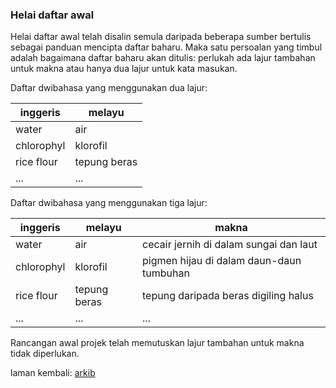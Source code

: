 ### Helai daftar awal

Helai daftar awal telah disalin semula daripada beberapa
sumber bertulis sebagai panduan mencipta daftar baharu. Maka
satu persoalan yang timbul adalah bagaimana daftar baharu
akan ditulis: perlukah ada lajur tambahan untuk makna atau
hanya dua lajur untuk kata masukan.

Daftar dwibahasa yang menggunakan dua lajur:

| inggeris   | melayu       |
| ---------- | ------------ |
| water      | air          | 
| chlorophyl | klorofil     |
| rice flour | tepung beras |
| ...        | ...          |

Daftar dwibahasa yang menggunakan tiga lajur:

| inggeris   | melayu       | makna                                    |
| ---------- | ------------ | ---------------------------------------- |
| water      | air          | cecair jernih di dalam sungai dan laut   |
| chlorophyl | klorofil     | pigmen hijau di dalam daun-daun tumbuhan |
| rice flour | tepung beras | tepung daripada beras digiling halus     |
| ...        | ...          | ...                                      |

Rancangan awal projek telah memutuskan lajur tambahan untuk
makna tidak diperlukan.

laman kembali: [arkib][0]

  [0]: ../index.md
